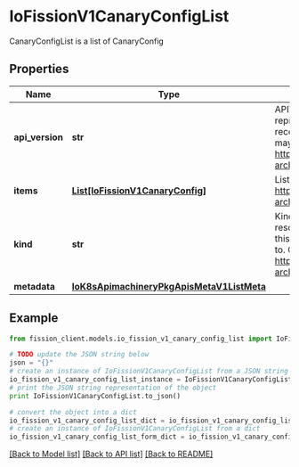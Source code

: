 # IoFissionV1CanaryConfigList

CanaryConfigList is a list of CanaryConfig

## Properties

Name | Type | Description | Notes
------------ | ------------- | ------------- | -------------
**api_version** | **str** | APIVersion defines the versioned schema of this representation of an object. Servers should convert recognized schemas to the latest internal value, and may reject unrecognized values. More info: https://git.k8s.io/community/contributors/devel/sig-architecture/api-conventions.md#resources | [optional] 
**items** | [**List[IoFissionV1CanaryConfig]**](IoFissionV1CanaryConfig.md) | List of canaryconfigs. More info: https://git.k8s.io/community/contributors/devel/sig-architecture/api-conventions.md | 
**kind** | **str** | Kind is a string value representing the REST resource this object represents. Servers may infer this from the endpoint the client submits requests to. Cannot be updated. In CamelCase. More info: https://git.k8s.io/community/contributors/devel/sig-architecture/api-conventions.md#types-kinds | [optional] 
**metadata** | [**IoK8sApimachineryPkgApisMetaV1ListMeta**](IoK8sApimachineryPkgApisMetaV1ListMeta.md) |  | [optional] 

## Example

```python
from fission_client.models.io_fission_v1_canary_config_list import IoFissionV1CanaryConfigList

# TODO update the JSON string below
json = "{}"
# create an instance of IoFissionV1CanaryConfigList from a JSON string
io_fission_v1_canary_config_list_instance = IoFissionV1CanaryConfigList.from_json(json)
# print the JSON string representation of the object
print IoFissionV1CanaryConfigList.to_json()

# convert the object into a dict
io_fission_v1_canary_config_list_dict = io_fission_v1_canary_config_list_instance.to_dict()
# create an instance of IoFissionV1CanaryConfigList from a dict
io_fission_v1_canary_config_list_form_dict = io_fission_v1_canary_config_list.from_dict(io_fission_v1_canary_config_list_dict)
```
[[Back to Model list]](../README.md#documentation-for-models) [[Back to API list]](../README.md#documentation-for-api-endpoints) [[Back to README]](../README.md)


